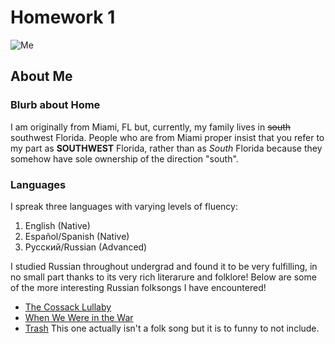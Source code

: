 # Homework 1 

![Me](https://tinyurl.com/y5ybnl62)

## About Me

### Blurb about Home
I am originally from Miami, FL but, currently, my family lives in ~~south~~ southwest Florida. People who are from Miami proper insist that you refer to my part as **SOUTHWEST** Florida, rather than as *South* Florida because they somehow have sole ownership of the direction "south".

### Languages
I spreak three languages with varying levels of fluency:
1. English (Native)
2. Español/Spanish (Native)
3. Русский/Russian (Advanced)

I studied Russian throughout undergrad and found it to be very fulfilling, in no small part thanks to its very rich literarure and folklore! Below are some of the more interesting Russian folksongs I have encountered!

- [The Cossack Lullaby](https://youtu.be/cJsTB-yB-uk)
- [When We Were in the War](https://youtu.be/BFjlYyYEGx0)
- [Trash](https://youtu.be/kOeAXKUK6aM) This one actually isn't a folk song but it is to funny to not include.